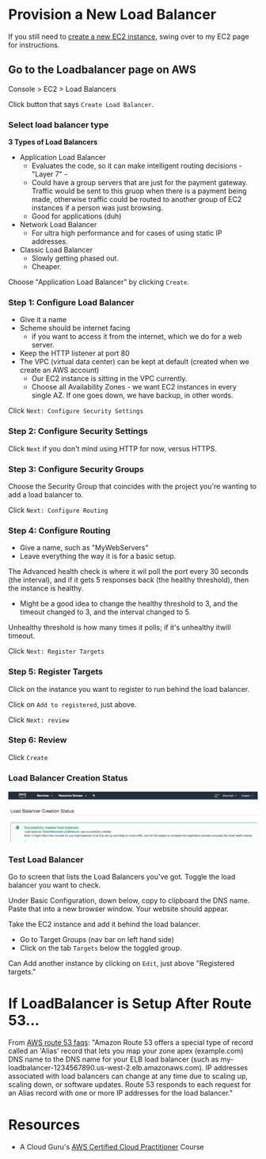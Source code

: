 # Provision a New Load Balancer
If you still need to [create a new EC2 instance](https://github.com/SharinaS/Cloud-Engineering-Fundamentals/blob/master/EC2.md), swing over to my EC2 page for instructions. 

## Go to the Loadbalancer page on AWS
Console > EC2 > Load Balancers

Click button that says `Create Load Balancer`.

### Select load balancer type
**3 Types of Load Balancers**
* Application Load Balancer
  * Evaluates the code, so it can make intelligent routing decisions - "Layer 7" - 
  * Could have a group servers that are just for the payment gateway. Traffic would be sent to this gruop when there is a payment being made, otherwise traffic could be routed to another group of EC2 instances if a person was just browsing. 
  * Good for applications (duh)
* Network Load Balancer
  * For ultra high performance and for cases of using static IP addresses.
* Classic Load Balancer
  * Slowly getting phased out.
  * Cheaper.

Choose "Application Load Balancer" by clicking `Create`.

### Step 1: Configure Load Balancer
* Give it a name
* Scheme should be internet facing 
  * if you want to access it from the internet, which we do for a web server.
* Keep the HTTP listener at port 80
* The VPC (virtual data center) can be kept at default (created when we create an AWS account)
  * Our EC2 instance is sitting in the VPC currently. 
  * Choose all Availability Zones - we want EC2 instances in every single AZ. If one goes down, we have backup, in other words. 

Click `Next: Configure Security Settings`

### Step 2: Configure Security Settings
Click `Next` if you don't mind using HTTP for now, versus HTTPS.

### Step 3: Configure Security Groups
Choose the Security Group that coincides with the project you're wanting to add a load balancer to. 

Click `Next: Configure Routing`

### Step 4: Configure Routing
* Give a name, such as "MyWebServers"
* Leave everything the way it is for a basic setup.

The Advanced health check is where it wil poll the port every 30 seconds (the interval), and if it gets 5 responses back (the healthy threshold), then the instance is healthy.
* Might be a good idea to change the healthy threshold to 3, and the timeout changed to 3, and the interval changed to 5.

Unhealthy threshold is how many times it polls; if it's unhealthy itwill timeout. 

Click `Next: Register Targets`

### Step 5: Register Targets
Click on the instance you want to register to run behind the load balancer.

Click on `Add to registered`, just above. 

Click `Next: review`

### Step 6: Review
Click `Create`

### Load Balancer Creation Status
![Screenshot of notification that load balancer was created](/assets/load-balancer.png)

### Test Load Balancer
Go to screen that lists the Load Balancers you've got. Toggle the load balancer you want to check. 

Under Basic Configuration, down below, copy to clipboard the DNS name. Paste that into a new browser window. Your website should appear. 

Take the EC2 instance and add it behind the load balancer.
* Go to Target Groups (nav bar on left hand side)
* Click on the tab `Targets` below the toggled group.

Can Add another instance by clicking on `Edit`, just above "Registered targets."

# If LoadBalancer is Setup After Route 53...
From [AWS route 53 faqs](https://aws.amazon.com/route53/faqs/):
"Amazon Route 53 offers a special type of record called an 'Alias' record that lets you map your zone apex (example.com) DNS name to the DNS name for your ELB load balancer (such as my-loadbalancer-1234567890.us-west-2.elb.amazonaws.com). IP addresses associated with load balancers can change at any time due to scaling up, scaling down, or software updates. Route 53 responds to each request for an Alias record with one or more IP addresses for the load balancer."


# Resources
* A Cloud Guru's [AWS Certified Cloud Practitioner](https://acloud.guru/learn/aws-certified-cloud-practitioner) Course